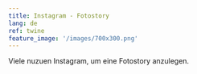 ```yaml
---
title: Instagram - Fotostory 
lang: de
ref: twine
feature_image: '/images/700x300.png'
---
```


Viele nuzuen Instagram, um eine Fotostory anzulegen.
